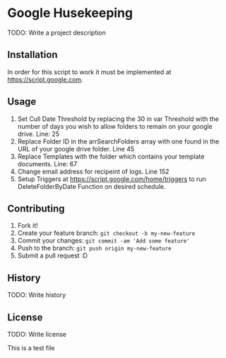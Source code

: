 # Google Husekeeping

TODO: Write a project description

## Installation

In order for this script to work it must be implemented at https://script.google.com.

## Usage

1. Set Cull Date Threshold by replacing the 30 in var Threshold with the number of days you wish to allow folders to remain on your google drive. Line: 25
2. Replace Folder ID in the arrSearchFolders array with one found in the URL of your google drive folder. Line 45
3. Replace Templates with the folder which contains your template documents. Line: 67
4. Change email address for recipeint of logs. Line 152
5. Setup Triggers at https://script.google.com/home/triggers to run DeleteFolderByDate Function on desired schedule.  

## Contributing

1. Fork it!
2. Create your feature branch: `git checkout -b my-new-feature`
3. Commit your changes: `git commit -am 'Add some feature'`
4. Push to the branch: `git push origin my-new-feature`
5. Submit a pull request :D

## History

TODO: Write history

## License

TODO: Write license

This is a test file